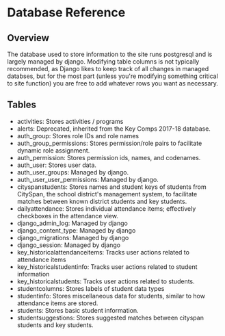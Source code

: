 # Database Reference

## Overview

The database used to store information to the site runs postgresql and is largely managed by django. Modifying table columns is not typically recommended, as Django likes to keep track of all changes in managed databses, but for the most part (unless you're modifying something critical to site function) you are free to add whatever rows you want as necessary.

## Tables

* activities: Stores activities / programs
* alerts: Deprecated, inherited from the Key Comps 2017-18 database.
* auth_group: Stores role IDs and role names
* auth_group_permissions: Stores permission/role pairs to facilitate dynamic role assignment.
* auth_permission: Stores permission ids, names, and codenames.
* auth_user: Stores user data.
* auth_user_groups: Managed by django.
* auth_user_user_permissions: Managed by django.
* cityspanstudents: Stores names and student keys of students from CitySpan, the school district's management system, to facilitate matches between known district students and key students.
* dailyattendance: Stores individual attendance items; effectively checkboxes in the attendance view.
* django_admin_log: Managed by django
* django_content_type: Managed by django
* django_migrations: Managed by django
* django_session: Managed by django
* key_historicalattendanceitems: Tracks user actions related to attendance items
* key_historicalstudentinfo: Tracks user actions related to student information
* key_historicalstudents: Tracks user actions related to students.
* studentcolumns: Stores labels of student data types
* studentinfo: Stores miscellaneous data for students, similar to how attendance items are stored.
* students: Stores basic student information.
* studentsuggestions: Stores suggested matches between cityspan students and key students.